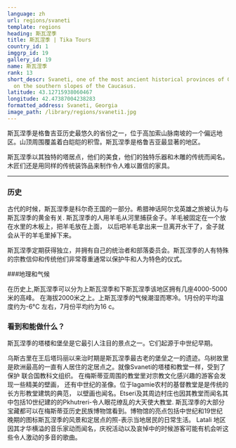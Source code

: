 ```yaml
---
language: zh
url: regions/svaneti
template: regions
heading: 斯瓦涅季
title: 斯瓦涅季 | Tika Tours
country_id: 1
imggrp_id: 19
gallery_id: 19
name: 斯瓦涅季
rank: 13
short_descr: Svaneti, one of the most ancient historical provinces of Georgia, is located
  on the southern slopes of the Caucasus.
latitude: 43.12715938060467
longitude: 42.47387004238283
formatted_address: Svaneti, Georgia
image_path: /library/regions/svaneti1.jpg
---
```

<div class="row content-row"><!-- 1192 (1)-->

</div>

<div class="row content-row"><!-- 1193 (2)-->
<div class="col-12 col-sm-6 col-md-6"><!-- 1586 -->

斯瓦涅季是格鲁吉亚历史最悠久的省份之一，位于高加索山脉南坡的一个偏远地区。山顶周围覆盖着白皑皑的积雪。斯瓦涅季是格鲁吉亚最显著的地区。
</div>

<div class="col-12 col-sm-6 col-md-6"><!-- 1587 -->

斯瓦涅季以其独特的塔居点，他们的美食，他们的独特乐器和木雕的传统而闻名。木匠们还是用同样的传统装饰品来制作令人难以置信的家具。
</div>

</div>

<div class="row content-row"><!-- 1194 (3)-->
<div class="col-12"><!-- 1588 -->

* * *

</div>

</div>

<div class="row content-row"><!-- 1195 (4)-->
<div class="col-12 col-sm-6 col-md-6"><!-- 1589 -->

### 历史


古代的时候，斯瓦涅季是科尔奇王国的一部分。希腊神话阿尔戈英雄之旅被认为与斯瓦涅季的黄金有关.
斯瓦涅季的人用羊毛从河里捕获金子。羊毛被固定在一个放在水里的木板上，把羊毛放在上面， 以后吧羊毛拿出来一旦离开水干了，金子就会从干的羊毛里掉下来。

斯瓦涅季定期获得独立，并拥有自己的统治者和部落委员会。斯瓦涅季的人有特殊的宗教信仰和传统他们非常尊重通常以保护牛和人为特色的仪式。



###地理和气候


在历史上,斯瓦涅季可以分为上斯瓦涅季和下斯瓦涅季该地区拥有几座4000-5000米的高峰。
在海拔2000米之上。上斯瓦涅季的气候潮湿而寒冷。1月份的平均温度约为-6°C 左右，7月份平均约为16 c。

</div>

<div class="col-12 col-sm-6 col-md-6"><!-- 1590 -->

### 看到和能做什么？


斯瓦涅季的塔楼和堡垒是它最引人注目的景点之一。它们起源于中世纪早期。

乌斯古里在王后塔玛丽以来治时期是斯瓦涅季最古老的堡垒之一的遗迹。乌树故里是欧洲最高的一直有人居住的定居点之。就像Svaneti的塔楼和教堂一样，受到了保护
联合国教科文组织。
在梅斯蒂亚周围的教堂里对宗教文化感兴趣的游客会发现一些精美的壁画， 还有中世纪的圣像。位于lagamie农村的基督教堂是是传统的长方形教堂建筑的典范， 以壁画也闻名。Etseri及其周边村庄也因其教堂而闻名其中包括10世纪建的的Pkhutreri-令人眼花缭乱的大天使大教堂.
斯瓦涅季的大部分宝藏都可以在梅斯蒂亚历史民族博物馆看到。博物馆的亮点包括中世纪和19世纪晚期的图标斯瓦涅季的风景和定居点的照-表示当地居民的日常生活。
Latali 地区因其才华横溢的音乐家动而闻名，庆祝活动以及哀悼中的时候游客可能有机会听这些令人激动的多音的歌曲。

</div>

</div>

